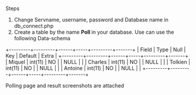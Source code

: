 Steps 

1) Change Servname, username, password and Database name in db_connect.php
2) Create a table by the name <b> Poll </b> in your database.
   Use can use the following Data-schema 
   
+---------+---------+------+-----+---------+-------+
| Field   | Type    | Null | Key | Default | Extra |
+---------+---------+------+-----+---------+-------+
| Miquel  | int(11) | NO   |     | NULL    |       |
| Charles | int(11) | NO   |     | NULL    |       |
| Tolkien | int(11) | NO   |     | NULL    |       |
| Antoine | int(11) | NO   |     | NULL    |       |
+---------+---------+------+-----+---------+-------+

Polling page and result screenshots are attached 
